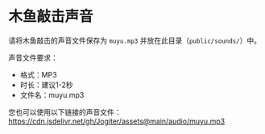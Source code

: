 # 木鱼敲击声音

请将木鱼敲击的声音文件保存为 `muyu.mp3` 并放在此目录（`public/sounds/`）中。

声音文件要求：
- 格式：MP3
- 时长：建议1-2秒
- 文件名：muyu.mp3

您也可以使用以下链接的声音文件：
https://cdn.jsdelivr.net/gh/Jogiter/assets@main/audio/muyu.mp3 